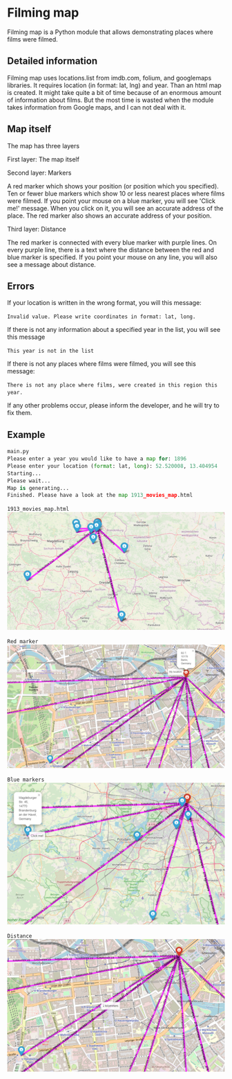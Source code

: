 # Filming map
Filming map is a Python module that allows demonstrating places where films were filmed.

## Detailed information
Filming map uses locations.list from imdb.com, folium, and googlemaps libraries.
It requires location (in format: lat, lng) and year. 
Than an html map is created.
It might take quite a bit of time because of an enormous amount of information about films.
But the most time is wasted when the module takes information from Google maps, and I can not deal with it.

## Map itself
The map has three layers

First layer:
The map itself

Second layer:
Markers

A red marker which shows your position (or position which you specified).
Ten or fewer blue markers which show 10 or less nearest places where films were filmed.
If you point your mouse on a blue marker, you will see 'Click me!' message.
When you click on it, you will see an accurate address of the place.
The red marker also shows an accurate address of your position.

Third layer:
Distance

The red marker is connected with every blue marker with purple lines.
On every purple line, there is a text where the distance between the red and blue marker is specified.
If you point your mouse on any line, you will also see a message about distance.

## Errors
If your location is written in the wrong format, you will this message:

```Invalid value. Please write coordinates in format: lat, long.```

If there is not any information about a specified year in the list, you will see this message

```This year is not in the list```

If there is not any places where films were filmed, you will see this message:

```There is not any place where films, were created in this region this year.```

If any other problems occur, please inform the developer, and he will try to fix them.

## Example
```python
main.py
Please enter a year you would like to have a map for: 1896
Please enter your location (format: lat, long): 52.520008, 13.404954
Starting...
Please wait...
Map is generating...
Finished. Please have a look at the map 1913_movies_map.html
```
`1913_movies_map.html`
![Screenshot of map](https://raw.githubusercontent.com/saniochky/san/master/1913_movies_map.png)

`Red marker`
![Red marker](https://raw.githubusercontent.com/saniochky/san/master/1913_red_popup.png)

`Blue markers`
![Blue markers](https://raw.githubusercontent.com/saniochky/san/master/1913_blue_popup.png)

`Distance`
![Dstance lines](https://raw.githubusercontent.com/saniochky/san/master/1913_line_popup.png)
